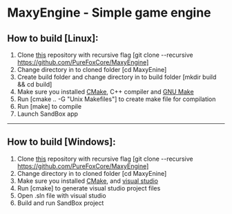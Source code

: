 # MaxyEngine - Simple game engine

## How to build [Linux]:
1. Clone [this](https://github.com/PureFoxCore/MaxyEngine) repository with recursive flag [git clone --recursive https://github.com/PureFoxCore/MaxyEngine]
2. Change directory in to cloned folder [cd MaxyEnine]
3. Create build folder and change directory in to build folder [mkdir build && cd build]
4. Make sure you installed [CMake](https://cmake.org/), C++ compiler and [GNU Make](https://www.gnu.org/software/make/)
5. Run [cmake .. -G "Unix Makefiles"] to create make file for compilation
6. Run [make] to compile
7. Launch SandBox app

----------

## How to build [Windows]:
1. Clone [this](https://github.com/PureFoxCore/MaxyEngine) repository with recursive flag [git clone --recursive https://github.com/PureFoxCore/MaxyEngine]
2. Change directory in to cloned folder [cd MaxyEnine]
3. Make sure you installed [CMake](https://cmake.org/), and [visual studio](https://visualstudio.microsoft.com/)
4. Run [cmake] to generate visual studio project files
5. Open .sln file with visual studio
6. Build and run SandBox project
